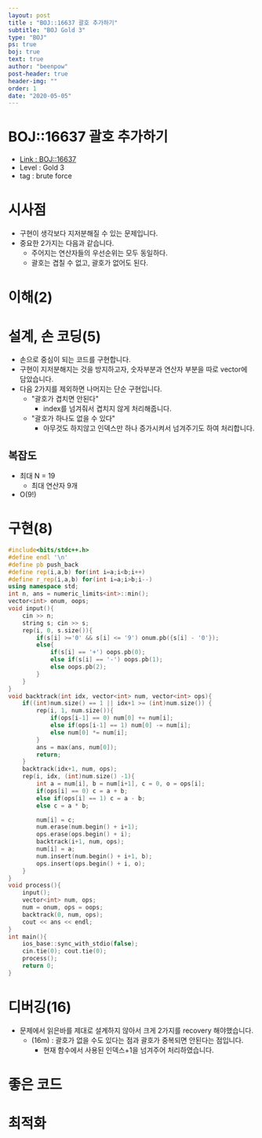 ```yaml
---
layout: post
title : "BOJ::16637 괄호 추가하기"
subtitle: "BOJ Gold 3"
type: "BOJ"
ps: true
boj: true
text: true
author: "beenpow"
post-header: true
header-img: ""
order: 1
date: "2020-05-05"
---
```

# BOJ::16637 괄호 추가하기
- [Link : BOJ::16637](https://www.acmicpc.net/problem/16637)
- Level : Gold 3
- tag : brute force

# 시사점
- 구현이 생각보다 지저분해질 수 있는 문제입니다.
- 중요한 2가지는 다음과 같습니다.
  - 주어지는 연산자들의 우선순위는 모두 동일하다.
  - 괄호는 겹칠 수 없고, 괄호가 없어도 된다.

# 이해(2)

# 설계, 손 코딩(5)
- 손으로 중심이 되는 코드를 구현합니다.
- 구현이 지저분해지는 것을 방지하고자, 숫자부분과 연산자 부분을 따로 vector에 담았습니다.
- 다음 2가지를 제외하면 나머지는 단순 구현입니다.
  - "괄호가 겹치면 안된다"
    - index를 넘겨줘서 겹치지 않게 처리해줍니다.
  - "괄호가 하나도 없을 수 있다"
    - 아무것도 하지않고 인덱스만 하나 증가시켜서 넘겨주기도 하여 처리합니다.

## 복잡도
- 최대 N = 19
  - 최대 연산자 9개
- O(9!)

# 구현(8)

```cpp
#include<bits/stdc++.h>
#define endl '\n'
#define pb push_back
#define rep(i,a,b) for(int i=a;i<b;i++)
#define r_rep(i,a,b) for(int i=a;i>b;i--)
using namespace std;
int n, ans = numeric_limits<int>::min();
vector<int> onum, oops;
void input(){
    cin >> n;
    string s; cin >> s;
    rep(i, 0, s.size()){
        if(s[i] >='0' && s[i] <= '9') onum.pb({s[i] - '0'});
        else{
            if(s[i] == '+') oops.pb(0);
            else if(s[i] == '-') oops.pb(1);
            else oops.pb(2);
        }
    }
}
void backtrack(int idx, vector<int> num, vector<int> ops){
    if((int)num.size() == 1 || idx+1 >= (int)num.size()) {
        rep(i, 1, num.size()){
            if(ops[i-1] == 0) num[0] += num[i];
            else if(ops[i-1] == 1) num[0] -= num[i];
            else num[0] *= num[i];
        }
        ans = max(ans, num[0]);
        return;
    }
    backtrack(idx+1, num, ops);
    rep(i, idx, (int)num.size() -1){
        int a = num[i], b = num[i+1], c = 0, o = ops[i];
        if(ops[i] == 0) c = a + b;
        else if(ops[i] == 1) c = a - b;
        else c = a * b;

        num[i] = c;
        num.erase(num.begin() + i+1);
        ops.erase(ops.begin() + i);
        backtrack(i+1, num, ops);
        num[i] = a;
        num.insert(num.begin() + i+1, b);
        ops.insert(ops.begin() + i, o);
    }
}
void process(){
    input();
    vector<int> num, ops;
    num = onum, ops = oops;
    backtrack(0, num, ops);
    cout << ans << endl;
}
int main(){
    ios_base::sync_with_stdio(false);
    cin.tie(0); cout.tie(0);
    process();
    return 0;
}
```

# 디버깅(16)
- 문제에서 읽은바를 제대로 설계하지 않아서 크게 2가지를 recovery 해야했습니다.
  - (16m) : 괄호가 없을 수도 있다는 점과 괄호가 중복되면 안된다는 점입니다.
    - 현재 함수에서 사용된 인덱스+1을 넘겨주어 처리하였습니다.

# 좋은 코드

# 최적화
